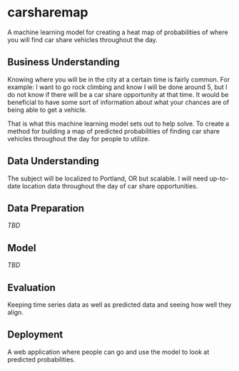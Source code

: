 # carsharemap
A machine learning model for creating a heat map of probabilities of where you will find car share vehicles throughout the day.

## Business Understanding
Knowing where you will be in the city at a certain time is fairly common. For example: I want to go rock climbing and know I will be done around 5, but I do not know if there will be a car share opportunity at that time. It would be beneficial to have some sort of information about what your chances are of being able to get a vehicle.

That is what this machine learning model sets out to help solve. To create a method for building a map of predicted probabilities of finding car share vehicles throughout the day for people to utilize.

## Data Understanding
The subject will be localized to Portland, OR but scalable. I will need up-to-date location data throughout the day of car share opportunities.

## Data Preparation
*TBD*

## Model
*TBD*

## Evaluation
Keeping time series data as well as predicted data and seeing how well they align.

## Deployment
A web application where people can go and use the model to look at predicted probabilities.
